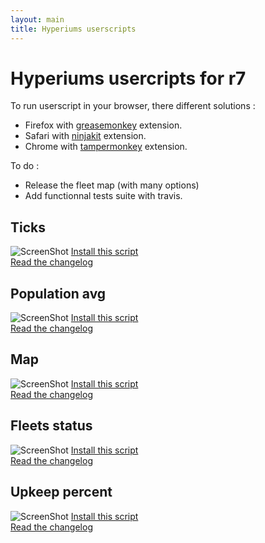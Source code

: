 ```yaml
---
layout: main
title: Hyperiums userscripts
---
```

# Hyperiums usercripts for r7

To run userscript in your browser, there different solutions : 

* Firefox with [greasemonkey](https://addons.mozilla.org/fr/firefox/addon/greasemonkey/) extension.
* Safari with [ninjakit](https://github.com/os0x/NinjaKit) extension.
* Chrome with [tampermonkey](http://tampermonkey.net/) extension.

To do :

* Release the fleet map (with many options)
* Add functionnal tests suite with travis.

## Ticks
![ScreenShot](https://raw.github.com/Nasga/hyperiums-userscripts/master/ticks.png)
[Install this script](https://raw.github.com/Nasga/hyperiums-userscripts/master/ticks.user.js)   
[Read the changelog](ticks.html)

## Population avg
![ScreenShot](https://raw.github.com/Nasga/hyperiums-userscripts/master/population-avg.png)
[Install this script](https://raw.github.com/Nasga/hyperiums-userscripts/master/population-avg.user.js)   
[Read the changelog](population-avg.html)

## Map
![ScreenShot](https://raw.github.com/Nasga/hyperiums-userscripts/master/map-trading.png)
[Install this script](https://raw.github.com/Nasga/hyperiums-userscripts/master/map-trading.user.js)   
[Read the changelog](map-tradping.html)

## Fleets status
![ScreenShot](https://raw.github.com/Nasga/hyperiums-userscripts/master/fleets-status.png)
[Install this script](https://raw.github.com/Nasga/hyperiums-userscripts/master/fleets-status.user.js)   
[Read the changelog](fleets-status.html)

## Upkeep percent
![ScreenShot](https://raw.github.com/Nasga/hyperiums-userscripts/master/upkeep-percent.png)
[Install this script](https://raw.github.com/Nasga/hyperiums-userscripts/master/upkeep-percent.user.js)   
[Read the changelog](upkeep-percent.html)
